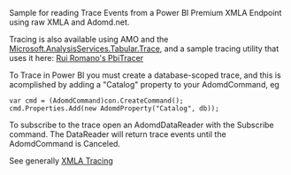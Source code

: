 Sample for reading Trace Events from a Power BI Premium XMLA Endpoint using raw XMLA and Adomd.net.

Tracing is also available using AMO and the [Microsoft.AnalysisServices.Tabular.Trace](https://learn.microsoft.com/en-us/dotnet/api/microsoft.analysisservices.tabular.trace?view=analysisservices-dotnet), and a sample tracing utility that uses it here: [Rui Romano's PbiTracer](https://github.com/RuiRomano/pbitracer)

To Trace in Power BI you must create a database-scoped trace, and this is acomplished by adding a "Catalog" property to your AdomdCommand, eg

```
var cmd = (AdomdCommand)con.CreateCommand();
cmd.Properties.Add(new AdomdProperty("Catalog", db));
```

To subscribe to the trace open an AdomdDataReader with the Subscribe command.  The DataReader will return trace events until the AdomdCommand is Canceled.

See generally [XMLA Tracing](https://learn.microsoft.com/en-us/analysis-services/multidimensional-models-scripting-language-assl-xmla/monitoring-traces-xmla?view=asallproducts-allversions)

